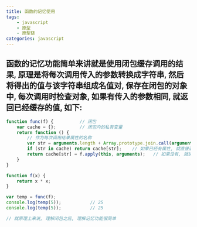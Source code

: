 ```yaml
---
title: 函数的记忆使用
tags: 
    - javascript
    - 原型
    - 原型链
categories: javascript
---
```


## 函数的记忆功能简单来讲就是使用闭包缓存调用的结果, 原理是将每次调用传入的参数转换成字符串, 然后将得出的值与该字符串组成名值对, 保存在闭包的对象中, 每次调用时检查对象, 如果有传入的参数相同, 就返回已经缓存的值, 如下:
<!-- more -->

```javascript
function func(f) {			// 闭包
	var cache = {};			// 闭包内的私有变量
	return function () {
		// 作为每次调用结果属性的名称
		var str = arguments.length + Array.prototype.join.call(arguments, ',');
		if (str in cache) return cache[str];	// 如果已经有属性, 就直接返回值
		return cache[str] = f.apply(this, arguments);	// 如果没有, 就执行f函数, 并将结果保存
	}
}

function f(x) {
	return x * x;
}

var temp = func(f);
console.log(temp(5));			// 25
console.log(temp(5));			// 25

// 就原理上来说, 理解闭包之后, 理解记忆功能很简单
```
